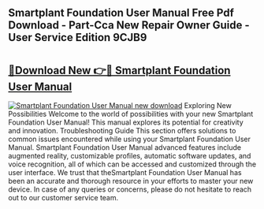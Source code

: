 ## Smartplant Foundation User Manual Free Pdf Download - Part-Cca New Repair Owner Guide - User Service Edition 9CJB9

# <h2><a href="http://bc93184.oget.top/?id=Smartplant+Foundation+User+Manual">🔗Download New 👉🔴 Smartplant Foundation User Manual</a></h2>

[![Smartplant Foundation User Manual new download](https://i.imgur.com/5g1atiW.png)](http://bc93184.oget.top/?id=Smartplant+Foundation+User+Manual)
Exploring New Possibilities Welcome to the world of possibilities with your new Smartplant Foundation User Manual! This manual explores its potential for creativity and innovation. Troubleshooting Guide This section offers solutions to common issues encountered while using your Smartplant Foundation User Manual. Smartplant Foundation User Manual advanced features include augmented reality, customizable profiles, automatic software updates, and voice recognition, all of which can be accessed and customized through the user interface. We trust that theSmartplant Foundation User Manual has been an accurate and thorough resource in your efforts to master your new device. In case of any queries or concerns, please do not hesitate to reach out to our customer service team.
